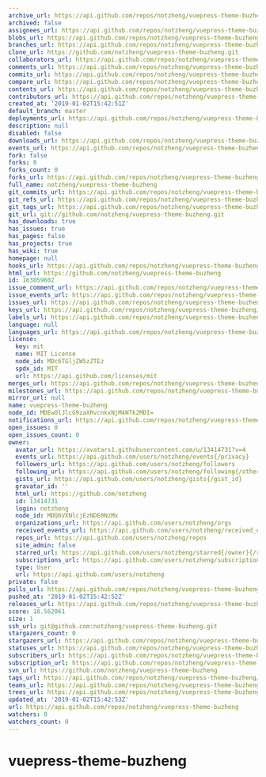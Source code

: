 ```yaml
---
archive_url: https://api.github.com/repos/notzheng/vuepress-theme-buzheng/{archive_format}{/ref}
archived: false
assignees_url: https://api.github.com/repos/notzheng/vuepress-theme-buzheng/assignees{/user}
blobs_url: https://api.github.com/repos/notzheng/vuepress-theme-buzheng/git/blobs{/sha}
branches_url: https://api.github.com/repos/notzheng/vuepress-theme-buzheng/branches{/branch}
clone_url: https://github.com/notzheng/vuepress-theme-buzheng.git
collaborators_url: https://api.github.com/repos/notzheng/vuepress-theme-buzheng/collaborators{/collaborator}
comments_url: https://api.github.com/repos/notzheng/vuepress-theme-buzheng/comments{/number}
commits_url: https://api.github.com/repos/notzheng/vuepress-theme-buzheng/commits{/sha}
compare_url: https://api.github.com/repos/notzheng/vuepress-theme-buzheng/compare/{base}...{head}
contents_url: https://api.github.com/repos/notzheng/vuepress-theme-buzheng/contents/{+path}
contributors_url: https://api.github.com/repos/notzheng/vuepress-theme-buzheng/contributors
created_at: '2019-01-02T15:42:51Z'
default_branch: master
deployments_url: https://api.github.com/repos/notzheng/vuepress-theme-buzheng/deployments
description: null
disabled: false
downloads_url: https://api.github.com/repos/notzheng/vuepress-theme-buzheng/downloads
events_url: https://api.github.com/repos/notzheng/vuepress-theme-buzheng/events
fork: false
forks: 0
forks_count: 0
forks_url: https://api.github.com/repos/notzheng/vuepress-theme-buzheng/forks
full_name: notzheng/vuepress-theme-buzheng
git_commits_url: https://api.github.com/repos/notzheng/vuepress-theme-buzheng/git/commits{/sha}
git_refs_url: https://api.github.com/repos/notzheng/vuepress-theme-buzheng/git/refs{/sha}
git_tags_url: https://api.github.com/repos/notzheng/vuepress-theme-buzheng/git/tags{/sha}
git_url: git://github.com/notzheng/vuepress-theme-buzheng.git
has_downloads: true
has_issues: true
has_pages: false
has_projects: true
has_wiki: true
homepage: null
hooks_url: https://api.github.com/repos/notzheng/vuepress-theme-buzheng/hooks
html_url: https://github.com/notzheng/vuepress-theme-buzheng
id: 163859602
issue_comment_url: https://api.github.com/repos/notzheng/vuepress-theme-buzheng/issues/comments{/number}
issue_events_url: https://api.github.com/repos/notzheng/vuepress-theme-buzheng/issues/events{/number}
issues_url: https://api.github.com/repos/notzheng/vuepress-theme-buzheng/issues{/number}
keys_url: https://api.github.com/repos/notzheng/vuepress-theme-buzheng/keys{/key_id}
labels_url: https://api.github.com/repos/notzheng/vuepress-theme-buzheng/labels{/name}
language: null
languages_url: https://api.github.com/repos/notzheng/vuepress-theme-buzheng/languages
license:
  key: mit
  name: MIT License
  node_id: MDc6TGljZW5zZTEz
  spdx_id: MIT
  url: https://api.github.com/licenses/mit
merges_url: https://api.github.com/repos/notzheng/vuepress-theme-buzheng/merges
milestones_url: https://api.github.com/repos/notzheng/vuepress-theme-buzheng/milestones{/number}
mirror_url: null
name: vuepress-theme-buzheng
node_id: MDEwOlJlcG9zaXRvcnkxNjM4NTk2MDI=
notifications_url: https://api.github.com/repos/notzheng/vuepress-theme-buzheng/notifications{?since,all,participating}
open_issues: 0
open_issues_count: 0
owner:
  avatar_url: https://avatars1.githubusercontent.com/u/13414731?v=4
  events_url: https://api.github.com/users/notzheng/events{/privacy}
  followers_url: https://api.github.com/users/notzheng/followers
  following_url: https://api.github.com/users/notzheng/following{/other_user}
  gists_url: https://api.github.com/users/notzheng/gists{/gist_id}
  gravatar_id: ''
  html_url: https://github.com/notzheng
  id: 13414731
  login: notzheng
  node_id: MDQ6VXNlcjEzNDE0NzMx
  organizations_url: https://api.github.com/users/notzheng/orgs
  received_events_url: https://api.github.com/users/notzheng/received_events
  repos_url: https://api.github.com/users/notzheng/repos
  site_admin: false
  starred_url: https://api.github.com/users/notzheng/starred{/owner}{/repo}
  subscriptions_url: https://api.github.com/users/notzheng/subscriptions
  type: User
  url: https://api.github.com/users/notzheng
private: false
pulls_url: https://api.github.com/repos/notzheng/vuepress-theme-buzheng/pulls{/number}
pushed_at: '2019-01-02T15:42:52Z'
releases_url: https://api.github.com/repos/notzheng/vuepress-theme-buzheng/releases{/id}
score: 18.562061
size: 1
ssh_url: git@github.com:notzheng/vuepress-theme-buzheng.git
stargazers_count: 0
stargazers_url: https://api.github.com/repos/notzheng/vuepress-theme-buzheng/stargazers
statuses_url: https://api.github.com/repos/notzheng/vuepress-theme-buzheng/statuses/{sha}
subscribers_url: https://api.github.com/repos/notzheng/vuepress-theme-buzheng/subscribers
subscription_url: https://api.github.com/repos/notzheng/vuepress-theme-buzheng/subscription
svn_url: https://github.com/notzheng/vuepress-theme-buzheng
tags_url: https://api.github.com/repos/notzheng/vuepress-theme-buzheng/tags
teams_url: https://api.github.com/repos/notzheng/vuepress-theme-buzheng/teams
trees_url: https://api.github.com/repos/notzheng/vuepress-theme-buzheng/git/trees{/sha}
updated_at: '2019-01-02T15:42:53Z'
url: https://api.github.com/repos/notzheng/vuepress-theme-buzheng
watchers: 0
watchers_count: 0
---
```

# vuepress-theme-buzheng
